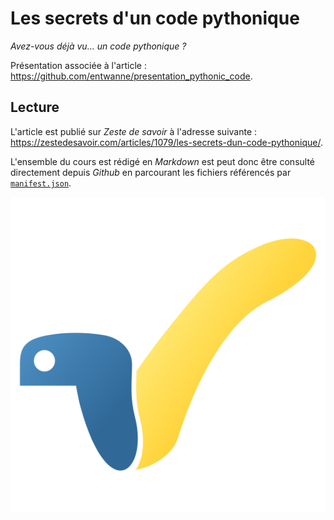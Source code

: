 # Les secrets d'un code pythonique

_Avez-vous déjà vu… un code pythonique ?_

Présentation associée à l'article : <https://github.com/entwanne/presentation_pythonic_code>.

## Lecture

L'article est publié sur *Zeste de savoir* à l'adresse suivante : <https://zestedesavoir.com/articles/1079/les-secrets-dun-code-pythonique/>.

L'ensemble du cours est rédigé en *Markdown* est peut donc être consulté directement depuis *Github* en parcourant les fichiers référencés par [`manifest.json`](manifest.json).

![Logo](logo_article.png)
